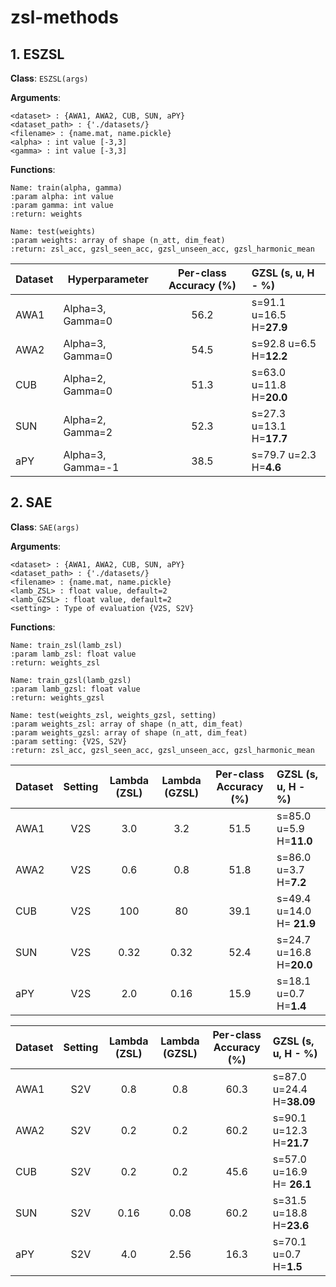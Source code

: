 # zsl-methods

## 1. **ESZSL**

**Class**: `ESZSL(args)`

**Arguments**:
```
<dataset> : {AWA1, AWA2, CUB, SUN, aPY}
<dataset_path> : {'./datasets/}
<filename> : {name.mat, name.pickle}
<alpha> : int value [-3,3] 
<gamma> : int value [-3,3]
```

**Functions**:

```
Name: train(alpha, gamma) 
:param alpha: int value
:param gamma: int value
:return: weights
```
```
Name: test(weights)
:param weights: array of shape (n_att, dim_feat)
:return: zsl_acc, gzsl_seen_acc, gzsl_unseen_acc, gzsl_harmonic_mean
```

| Dataset | Hyperparameter | Per-class Accuracy (%) | GZSL (s, u, H - %) |
| ----------- | ----------- | :------------: | :------------- |
| AWA1 | Alpha=3, Gamma=0 | 56.2 | s=91.1   u=16.5  H=**27.9** |
| AWA2 | Alpha=3, Gamma=0 | 54.5 | s=92.8   u=6.5   H=**12.2** |
| CUB | Alpha=2, Gamma=0 | 51.3 | s=63.0    u=11.8  H=**20.0** |
| SUN | Alpha=2, Gamma=2 | 52.3 | s=27.3    u=13.1  H=**17.7** |
| aPY | Alpha=3, Gamma=-1 | 38.5 | s=79.7   u=2.3   H=**4.6** |

## 2. **SAE**

**Class**: `SAE(args)`

**Arguments**:
```
<dataset> : {AWA1, AWA2, CUB, SUN, aPY}
<dataset_path> : {'./datasets/}
<filename> : {name.mat, name.pickle}
<lamb_ZSL> : float value, default=2
<lamb_GZSL> : float value, default=2
<setting> : Type of evaluation {V2S, S2V}
```

**Functions**:

```
Name: train_zsl(lamb_zsl) 
:param lamb_zsl: float value
:return: weights_zsl
```
```
Name: train_gzsl(lamb_gzsl) 
:param lamb_gzsl: float value
:return: weights_gzsl
```
```
Name: test(weights_zsl, weights_gzsl, setting)
:param weights_zsl: array of shape (n_att, dim_feat)
:param weights_gzsl: array of shape (n_att, dim_feat)
:param setting: {V2S, S2V}
:return: zsl_acc, gzsl_seen_acc, gzsl_unseen_acc, gzsl_harmonic_mean
```

| Dataset | Setting | Lambda (ZSL) | Lambda (GZSL) | Per-class Accuracy (%) | GZSL (s, u, H - %) |
| ------- | :------:| :----------: | :-----------: | :--------------------: | :---------------- |
| AWA1    |   V2S   |  3.0   |  3.2  | 51.5   | s=85.0  u=5.9   H=**11.0**
| AWA2    |   V2S   |  0.6   |  0.8  | 51.8 | s=86.0    u=3.7   H=**7.2**
| CUB     |   V2S   |  100   |  80   | 39.1 | s=49.4 u=14.0    H= **21.9**
| SUN     |   V2S   |  0.32  |  0.32 | 52.4 | s=24.7    u=16.8  H=**20.0**
| aPY     |   V2S   |  2.0   |  0.16 | 15.9 | s=18.1    u=0.7  H=**1.4**

| Dataset | Setting | Lambda (ZSL) | Lambda (GZSL) | Per-class Accuracy (%) | GZSL (s, u, H - %) |
| ------- | :------:| :----------: | :-----------: | :--------------------: | :---------------- |
| AWA1    |   S2V   |  0.8   |  0.8  |  60.3  | s=87.0  u=24.4   H=**38.09**
| AWA2    |   S2V   |  0.2   |  0.2  | 60.2 | s=90.1    u=12.3   H=**21.7**
| CUB     |   S2V   |  0.2   |  0.2   | 45.6 | s=57.0 u=16.9    H= **26.1**
| SUN     |   S2V   |  0.16  |  0.08 | 60.2 | s=31.5    u=18.8  H=**23.6**
| aPY     |   S2V   |  4.0   |  2.56 | 16.3 | s=70.1    u=0.7  H=**1.5**